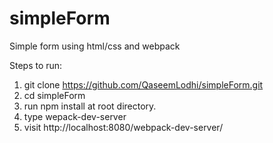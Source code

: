 # simpleForm
Simple form using html/css and webpack

Steps to run:

1) git clone https://github.com/QaseemLodhi/simpleForm.git
2) cd simpleForm
3) run npm install at root directory.
4) type wepack-dev-server
5) visit http://localhost:8080/webpack-dev-server/
